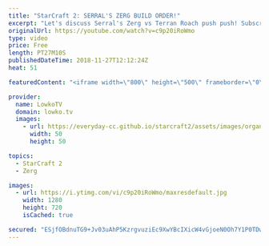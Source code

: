 ```yaml
---
title: "StarCraft 2: SERRAL'S ZERG BUILD ORDER!"
excerpt: "Let's discuss Serral's Zerg vs Terran Roach push push! Subscribe for more videos: http://lowko.tv/youtube More StarCraft 2 Guides & Tutorials: https://goo.gl/BEPvJo  In this video I go over a match that Serral recently played in the Grand Finals of Homestory Cup 18 versus INnoVation. Serral and many"
originalUrl: https://youtube.com/watch?v=c9p20iRoWmo
type: video
price: Free
length: PT27M10S
publishedDateTime: 2018-11-27T12:12:24Z
heat: 51

featuredContent: "<iframe width=\"800\" height=\"500\" frameborder=\"0\" src=\"https://www.youtube.com/embed/c9p20iRoWmo\" allow=\"accelerometer; autoplay; encrypted-media; gyroscope; picture-in-picture\" allowfullscreen></iframe>"

provider:
  name: LowkoTV
  domain: lowko.tv
  images:
    - url: https://everyday-cc.github.io/starcraft2/assets/images/organizations/lowko.tv-50x50.jpg
      width: 50
      height: 50

topics:
  - StarCraft 2
  - Zerg

images:
  - url: https://i.ytimg.com/vi/c9p20iRoWmo/maxresdefault.jpg
    width: 1280
    height: 720
    isCached: true

secured: "ESjfOBdnuTG9+Jv03uAhP5KzrgvuziEc9XwYBcIXicW4vGjoeN0Oh7Y1P0TDwXm2HUhIMKBir204C7KA3LdPNlOzV6s1tWUXZ3LwpAJd/6LV4npPZPOqu8xxinh02MLoVCPaLXK3cF5dUrttcWhfrOPOGBJFCFGrZD4XirjqaK10mT00B3MH5ogcmXyDkgcERSGxrFeYbPvqWLOSNoCGkmooGkJSKCBGzgOHd4q2XTm9prtmnR8e5fb2q0H5fpAyWVHPaoOa61PD789kRw8vF4cotf3vGdQTOb+XUaun59OqH5rAALVAQBrSQvuAuxO3ZrAMP8QxUGcXf0SD5An6PYuWL4JYS002GXKvhoV++PjvFimiuR/VlRKA3pLVXOeYKTCDEOiJ0PVFIwy1lDeONejgnMSxvfPg2UTTVxxm1hMk8AlmxPh4Vj6Qfg/9tPUW;RZX0wFzs31n/WDj80p0Ztw=="
---
```


